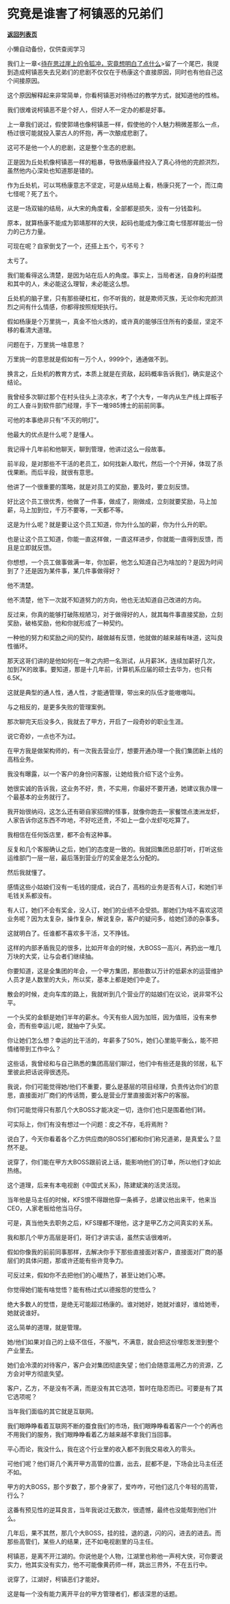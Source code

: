 # 究竟是谁害了柯镇恶的兄弟们

[**返回列表页**](/gzh/记忆承载3)

小懒自动备份，仅供查阅学习

我们上一章<[待在思过崖上的令狐冲，究竟想明白了点什么](http://mp.weixin.qq.com/s?__biz=MzU3NDc5Nzc0NQ==&mid=2247485553&idx=1&sn=5c1cacbdd20601daced5b1b8c0e2f2e7&chksm=fd2daaafca5a23b924dcaa6beed3387985557c4b94c920a1426eca549bcacedb9a0bf1feb5a8&scene=21#wechat_redirect)>留了一个尾巴，我提到造成柯镇恶失去兄弟们的悲剧不仅仅在于杨康这个直接原因，同时也有他自己这个间接原因。

  

这个原因解释起来非常简单，你看柯镇恶对待杨过的教学方式，就知道他的性格。

  

我们很难说柯镇恶不是个好人，但好人不一定办的都是好事。

  

上一章我们说过，假使郭靖也像柯镇恶一样，假使他的个人魅力稍微差那么一点，杨过很可能就投入蒙古人的怀抱，再一次酿成悲剧了。

  

这可不是他一个人的悲剧，这是整个生态的悲剧。  

  

正是因为丘处机像柯镇恶一样的粗暴，导致杨康最终投入了真心待他的完颜洪烈，虽然他内心深处也知道那是错的。  

  

作为丘处机，可以骂杨康意志不坚定，可是从结局上看，杨康只死了一个，而江南七怪呢？死了五个。  

  

这是一场双输的结局，从大宋的角度看，全部都是损失，没有一分钱盈利。  

  

原本，就算杨康不能成为郭靖那样的大侠，起码也能成为像江南七怪那样能出一份力的己方力量。

  

可现在呢？自家倒戈了一个，还搭上五个，亏不亏？

  

太亏了。

  

我们能看得这么清楚，是因为站在后人的角度。事实上，当局者迷，自身的利益搅和其中的人，未必能这么理智，未必能这么想。

  

丘处机的脑子里，只有那些硬杠杠，你不听我的，就是欺师灭族，无论你和完颜洪烈之间有什么情感，你都得按照规矩执行。  

  

假如杨康是个万里挑一，真金不怕火炼的，或许真的能够压住所有的委屈，坚定不移的看清大道理。  

  

问题在于，万里挑一啥意思？

  

万里挑一的意思就是假如有一万个人，9999个，通通做不到。  

  

换言之，丘处机的教育方式，本质上就是在资敌，起码概率告诉我们，确实是这个结论。  

  

我曾经多次聊过那个在村头往头上浇凉水，考了个大专，一年内从生产线上焊板子的工人奋斗到软件部门经理，手下一堆985博士的前前同事。  

  

可他的本事绝非只有“不灭的明灯”。  

  

他最大的优点是什么呢？是懂人。  

  

我记得十几年前和他聊天，聊到管理，他讲过这么一段故事。  

  

前半段，是对那些不干活的老员工，如何找新人取代，然后一个个开掉，体现了杀伐果断。而后半段，就很有意思。  

  

他讲了一个很重要的策略，就是对员工的奖励，要及时，要立刻反馈。  

  

好比这个员工很优秀，他做了一件事，做成了，刚做成，立刻就要奖励，马上加薪，马上加到位，千万不要等，一天都不等。

  

这是为什么呢？就是要让这个员工知道，你为什么加的薪，你为什么升的职。  

  

也是让这个员工知道，你能一直这样做，一直这样进步，你就能一直得到反馈，而且是立即就反馈。

  

你想想，一个员工做事做满一年，你加薪，他怎么知道自己为啥加的？是因为时间到了？还是因为某件事，某几件事做得好？  

  

他不清楚。

  

他不清楚，他下一次就不知道努力的方向，他也无法知道自己改进的方向。  

  

反过来，你真的能够打破陈规陋习，对于做得好的人，就其每件事直接奖励，立刻奖励，破格奖励，他和你就形成了一种契约。  

  

一种他的努力和奖励之间的契约，越做越有反馈，他就做的越来越有味道，这叫良性循环。

  

那天这哥们讲的是他如何在一年之内把一名测试，从月薪3K，连续加薪好几次，加到7K的故事。要知道，那是十几年前，计算机系应届的硕士去华为，也只有6.5K。

  

这就是典型的通人性，通人性，才能通管理，带出来的队伍才能嗷嗷叫。  

  

与之相反的，是更多失败的管理案例。  

  

那次聊完天后没多久，我就去了甲方，开启了一段奇妙的职业生涯。

  

说它奇妙，一点也不为过。  

  

在甲方我是做架构师的，有一次我去营业厅，想要开通办理一个我们集团新上线的高档业务。

  

我没有曝露，以一个客户的身份问客服，让她给我介绍下这个业务。

  

她很实诚的告诉我，这业务不好，贵，不实用，你最好不要开通，她建议我办理一个最基本的业务就行了。

  

我开始很纳闷，这怎么还有砸自家招牌的怪事，就像你跑去一家餐馆点澳洲龙虾，人家告诉你这东西不咋地，不好吃还贵，不如上一盘小龙虾吃吃算了。

  

我相信在任何饭店里，都不会有这种事。

  

反复和几个客服确认之后，她们的态度是一致的。我就回集团总部打听，打听这些运维部门一层一层，最后落到营业厅的奖金是怎么分配的。  

  

然后我就懂了。  

  

感情这些小姑娘们没有一毛钱的提成，说白了，高档的业务是否有人订，和她们半毛钱关系都没有。

  

有人订，她们不会有奖金，没人订，她们的业绩不会受损。那她们为啥不喜欢这项业务呢？因为太复杂，操作复杂，解说复杂，客户的疑问多，给她们添的杂事多。

  

这就明白了。任谁都不喜欢多干活，又不挣钱。  

  

这样的内部矛盾我见的很多，比如开年会的时候，大BOSS一高兴，再扔出一堆几万块的大奖，让与会者们继续抽。

  

你要知道，这是全集团的年会，一个甲方集团，那些数以万计的低薪水的运营维护人员才是人数里的大头，所以奖，基本上都是她们中走了。

  

散会的时候，走向车库的路上，我就听到几个营业厅的姑娘们在议论，说非常不公平。

  

一个头奖的金额是她们半年的薪水。今天有些人因为加班，因为值班，没有来参会，而有些幸运儿呢，就抽中了头奖。

  

你让她们怎么想？幸运的比干活的，年薪多了50%，她们心里能平衡么，能不把情绪带到工作中么？

  

这些话，我曾经和与自己熟悉的集团高层们聊过，他们中有些还是我的邻居，私下里彼此把话说得很透亮。  

  

我说，你们可能觉得她/他们不重要，要么是基层的项目经理，负责传达你们的意思，直接面对厂商们的传话筒，要么是营业厅里直接面对客户的客服。  

  

你们可能觉得只有那几个大BOSS才能决定一切，连你们也只是围着他们转。

  

可实际上，你们有没有想过一个问题：皮之不存，毛将焉附？

  

说白了，今天你看着各个乙方供应商的BOSS们都和你们称兄道弟，是真爱么？显然不是。

  

说穿了，你们能在甲方大BOSS跟前说上话，能影响他们的订单，所以他们才如此热络。  

  

这个道理，后来有本电视剧《中国式关系》，陈建斌演的活灵活现。

  

当年他是马主任的时候，KFS恨不得跟他穿一条裤子，总建议他出来干，他来当CEO，人家老板给他当马仔。

  

可是，真当他失去职务之后，KFS理都不理他，这才是甲乙方之间真实的关系。  

  

我和那几个甲方高层是哥们，哥们才讲实话，虽然实话很难听。  

  

假如你像我的前前同事那样，去解决你手下那些直接面对客户，直接面对厂商的基层们的具体问题，那或许还能有些许竞争力。

  

可反过来，假如你不去把他们的心暖热了，甚至让她们心寒。

  

你觉得她们能有啥觉悟？能有杨过式以德报怨的觉悟么？

  

绝大多数人的觉悟，是绝无可能超过杨康的。谁对她好，她就对谁好，谁给她枣，她就说谁好。  

  

这么简单的道理，就是管理。

  

她/他们如果对自己的上级不信任，不服气，不满意，就会把这份埋怨发泄到整个产业里去。  

  

她们会冷漠的对待客户，客户会对集团彻底失望；他们会随意滥用乙方的资源，乙方会对甲方彻底失望。

  

客户，乙方，不是没有不满，而是没有其它选项，暂时在隐忍而已。可要是有了其它选项呢？

  

当年我们面临的其它就是互联网。  

  

我们眼睁睁看着互联网不断的蚕食我们的市场，我们眼睁睁看着客户一个个的再也不用我们的服务，我们眼睁睁看着乙方越来越不拿我们当回事。  

  

平心而论，我没什么，我在这个行业里的收入都不到我交易收入的零头。  

  

可他们呢？他们哥几个离开甲方高管的位置，出去，屁都不是，下场会比马主任还不如。

  

甲方的大BOSS，那个岁数了，那个身家了，爱咋咋，可他们这几个年轻的高管，行么？  

  

这番有预见性的逆耳良言，当年我说过无数次，很遗憾，最终也没能帮到他们什么。  

  

几年后，果不其然，那几个大BOSS，挂的挂，退的退，闪的闪，进去的进去。而那些高管们，某些人的结果，还不如电视剧里的马主任。  

  

柯镇恶，是离不开江湖的。你说他是个人物，江湖里也称他一声柯大侠，可你要说实力，他其实没有实力，他不可能像黄药师一样，跳出三界外，不在五行中。

  

说穿了，江湖好，柯镇恶们才能好。

  

这是每一个没有能力离开平台的甲方管理者们，都该深思的话题。

